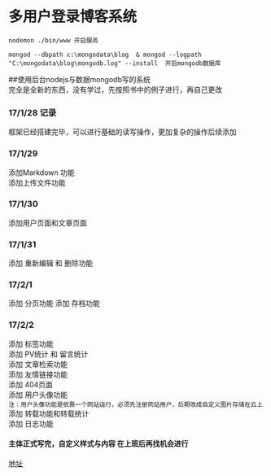 # 多用户登录博客系统  

``` nodemon ./bin/www 开启服务  ``` 

``` mongod --dbpath c:\mongodata\blog  & mongod --logpath "C:\mongodata\blog\mongodb.log" --install  开启mongodb数据库 ```

##使用后台nodejs与数据mongodb写的系统  
  完全是全新的东西，没有学过，先按照书中的例子进行，再自己更改
### 17/1/28 记录  
 框架已经搭建完毕，可以进行基础的读写操作，更加复杂的操作后续添加
### 17/1/29
  添加Markdown 功能  
  添加上传文件功能
### 17/1/30
  添加用户页面和文章页面  
### 17/1/31
  添加 重新编辑 和 删除功能
### 17/2/1
  添加 分页功能
  添加 存档功能
### 17/2/2
  添加 标签功能  
  添加 PV统计 和 留言统计  
  添加 文章检索功能  
  添加 友情链接功能  
  添加 404页面  
  添加 用户头像功能  
      `注：用户头像功能是依靠一个网站运行，必须先注册网站用户，后期改成自定义图片存储在云上`  
  添加 转载功能和转载统计  
  添加 日志功能  



#### 主体正式写完，自定义样式与内容 在上班后再找机会进行  
[地址](http://blog.liuhecode.com/)

